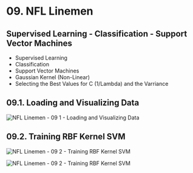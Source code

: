 # 09. NFL Linemen
## Supervised Learning - Classification - Support Vector Machines

- Supervised Learning
- Classification
- Support Vector Machines
- Gaussian Kernel (Non-Linear)
- Selecting the Best Values for C (1/Lambda) and the Varriance

## 09.1. Loading and Visualizing Data

![NFL Linemen - 09 1 - Loading and Visualizing Data](https://user-images.githubusercontent.com/84108349/155221864-58545b1f-6793-465d-a451-51178b8e589b.png)

## 09.2. Training RBF Kernel SVM

![NFL Linemen - 09 2 - Training RBF Kernel SVM](https://user-images.githubusercontent.com/84108349/155221747-568695ac-08f1-496c-9452-5c5641cb3b0f.png)

![NFL Linemen - 09 2 - Training RBF Kernel SVM](https://user-images.githubusercontent.com/84108349/155221889-9d05f836-ca17-4592-8504-c305966cd4a6.png)
